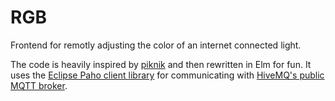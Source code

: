 # RGB

Frontend for remotly adjusting the color of an internet connected light.

The code is heavily inspired by [piknik](https://github.com/arnemart/piknik) and then rewritten in Elm for fun.
It uses the [Eclipse Paho client library](https://www.eclipse.org/paho/clients/js/#)
for communicating with [HiveMQ's public MQTT broker](https://www.hivemq.com/public-mqtt-broker/).
